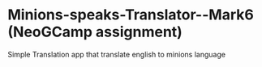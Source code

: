 # Minions-speaks-Translator--Mark6 (NeoGCamp assignment)

Simple Translation app that translate english to minions language
